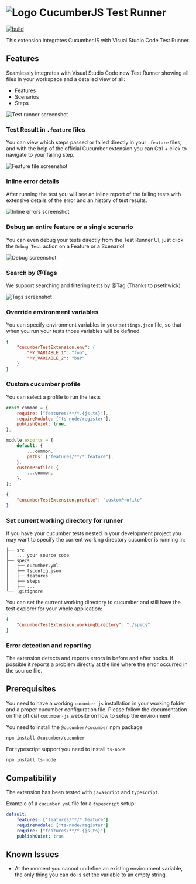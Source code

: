 # ![Logo](docs/images/logo.png) CucumberJS Test Runner

[![build](https://github.com/aristotelos/cucumber-test-extension/actions/workflows/node.js.yml/badge.svg)](https://github.com/aristotelos/cucumber-test-extension/actions/workflows/node.js.yml)

This extension integrates CucumberJS with Visual Studio Code Test Runner.

## Features

Seamlessly integrates with Visual Studio Code new Test Runner showing all files in your workspace and a detailed view of all:

- Features
- Scenarios
- Steps

![Test runner screenshot](docs/images/testrunner.png)

### Test Result in `.feature` files

You can view which steps passed or failed directly in your `.feature` files, and with the help of the official Cucumber extension you can Ctrl + click to navigate to your failing step.

![Feature file screenshot](docs/images/feature.png)

### Inline error details

After running the test you will see an inline report of the failing tests with extensive details of the error and an history of test results.

![Inline errors screenshot](docs/images/inline-errors.png)

### Debug an entire feature or a single scenario

You can even debug your tests directly from the Test Runner UI, just click the `Debug Test` action on a Feature or a Scenario!

![Debug screenshot](docs/images/debug.png)

### Search by @Tags

We support searching and filtering tests by @Tag (Thanks to psethwick)

![Tags screenshot](docs/images/tags.png)

### Override environment variables

You can specify environment variables in your `settings.json` file, so that when you run your tests those variables will be defined.

```json
{
    "cucumberTestExtension.env": {
        "MY_VARIABLE_1": "foo",
        "MY_VARIABLE_2": "bar"
    }
}
```

### Custom cucumber profile

You can select a profile to run the tests

```javascript
const common = {
    require: ["features/**/*.{js,ts}"],
    requireModule: ["ts-node/register"],
    publishQuiet: true,
};

module.exports = {
    default: {
        ...common,
        paths: ["features/**/*.feature"],
    },
    customProfile: {
        ...common,
    },
};
```

```json
{
    "cucumberTestExtension.profile": "customProfile"
}
```

### Set current working directory for runner

If you have your cucumber tests nested in your development project you may want to specify the current working directory cucumber is running in:

```tree
├── src
│   ... your source code
├── specs
│   ├── cucumber.yml
│   ├── tsconfig.json
│   ├── features
│   ├── steps
│   ├── ...
└── .gitignore
```

You can set the current working directory to cucumber and still have the test explorer for your whole application:

```json
{
    "cucumberTestExtension.workingDirectory": "./specs"
}
```

### Error detection and reporting

The extension detects and reports errors in before and after hooks.
If possible it reports a problem directly at the line where the error occurred in the source file.

## Prerequisites

You need to have a working `cucumber-js` installation in your working folder and a proper cucumber configuration file.
Please follow the documentation on the official `cucumber-js` website on how to setup the environment.

You need to install the `@cucumber/cucumber` npm package

```bash
npm install @cucumber/cucumber
```

For typescript support you need to install `ts-node`

```bash
npm install ts-node
```

## Compatibility

The extension has been tested with `javascript` and `typescript`.

Example of a `cucumber.yml` file for a `typescript` setup:

```yaml
default:
    features: ["features/**/*.feature"]
    requireModule: ["ts-node/register"]
    require: ["features/**/*.{js,ts}"]
    publishQuiet: true
```

## Known Issues

- At the moment you cannot undefine an existing environment variable, the only thing you can do is set the variable to an empty string.
